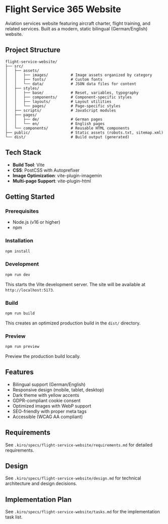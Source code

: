 # Flight Service 365 Website

Aviation services website featuring aircraft charter, flight training, and related services. Built as a modern, static bilingual (German/English) website.

## Project Structure

```
flight-service-website/
├── src/
│   ├── assets/
│   │   ├── images/          # Image assets organized by category
│   │   ├── fonts/           # Custom fonts
│   │   └── data/            # JSON data files for content
│   ├── styles/
│   │   ├── base/            # Reset, variables, typography
│   │   ├── components/      # Component-specific styles
│   │   ├── layouts/         # Layout utilities
│   │   └── pages/           # Page-specific styles
│   ├── scripts/             # JavaScript modules
│   ├── pages/
│   │   ├── de/              # German pages
│   │   └── en/              # English pages
│   └── components/          # Reusable HTML components
├── public/                  # Static assets (robots.txt, sitemap.xml)
└── dist/                    # Build output (generated)
```

## Tech Stack

- **Build Tool**: Vite
- **CSS**: PostCSS with Autoprefixer
- **Image Optimization**: vite-plugin-imagemin
- **Multi-page Support**: vite-plugin-html

## Getting Started

### Prerequisites

- Node.js (v16 or higher)
- npm

### Installation

```bash
npm install
```

### Development

```bash
npm run dev
```

This starts the Vite development server. The site will be available at `http://localhost:5173`.

### Build

```bash
npm run build
```

This creates an optimized production build in the `dist/` directory.

### Preview

```bash
npm run preview
```

Preview the production build locally.

## Features

- Bilingual support (German/English)
- Responsive design (mobile, tablet, desktop)
- Dark theme with yellow accents
- GDPR-compliant cookie consent
- Optimized images with WebP support
- SEO-friendly with proper meta tags
- Accessible (WCAG AA compliant)

## Requirements

See `.kiro/specs/flight-service-website/requirements.md` for detailed requirements.

## Design

See `.kiro/specs/flight-service-website/design.md` for technical architecture and design decisions.

## Implementation Plan

See `.kiro/specs/flight-service-website/tasks.md` for the implementation task list.
